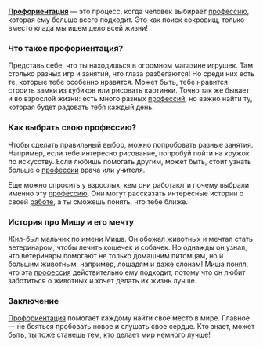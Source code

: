 **[Профориентация](Профориентация.md)** — это процесс, когда человек выбирает [профессию](Профессия.md), которая ему больше всего подходит. Это как поиск сокровищ, только вместо клада мы ищем дело всей жизни!

### Что такое профориентация?

Представь себе, что ты находишься в огромном магазине игрушек. Там столько разных игр и занятий, что глаза разбегаются! Но среди них есть те, которые тебе особенно нравятся. Может быть, тебе нравится строить замки из кубиков или рисовать картинки. Точно так же бывает и во взрослой жизни: есть много разных [профессий](Профессия.md), но важно найти ту, которая будет радовать тебя каждый день.

### Как выбрать свою профессию?

Чтобы сделать правильный выбор, можно попробовать разные занятия. Например, если тебе интересно рисование, попробуй пойти на кружок по искусству. Если любишь помогать другим, может быть, стоит узнать больше о [профессии](Профессия.md) врача или учителя.

Еще можно спросить у взрослых, кем они работают и почему выбрали именно эту [профессию](Профессия.md). Они могут рассказать интересные истории о своей [работе](Профессия.md), а ты сможешь понять, что тебе ближе.

### История про Мишу и его мечту

Жил-был мальчик по имени Миша. Он обожал животных и мечтал стать ветеринаром, чтобы лечить кошечек и собачек. Но однажды он узнал, что ветеринары помогают не только домашним питомцам, но и большим животным, например, лошадям и даже слонам! Миша понял, что эта [профессия](Профессия.md) действительно ему подходит, потому что он любит заботиться о животных и хочет делать их жизнь лучше.

### Заключение

[Профориентация](Профориентация.md) помогает каждому найти свое место в мире. Главное — не бояться пробовать новое и слушать свое сердце. Кто знает, может быть, ты тоже станешь тем, кто делает мир немного лучше!
